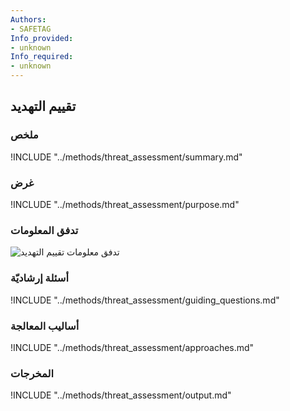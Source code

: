 ```yaml
---
Authors:
- SAFETAG
Info_provided:
- unknown
Info_required:
- unknown
---
```


## تقييم التهديد

### ملخص

!INCLUDE "../methods/threat_assessment/summary.md"

### غرض

!INCLUDE "../methods/threat_assessment/purpose.md"

### تدفق المعلومات

![تدفق معلومات تقييم التهديد](images/info_flows/threat_assessment.svg)

### أسئلة إرشاديّة

!INCLUDE "../methods/threat_assessment/guiding_questions.md"

### أساليب المعالجة 

!INCLUDE "../methods/threat_assessment/approaches.md"

### المخرجات

!INCLUDE "../methods/threat_assessment/output.md"
